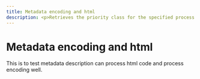 ```yaml
---
title: Metadata encoding and html
description: <p>Retrieves the priority class for the specified process. This value, together with the priority value of each thread of the process, determines each thread's base priority level.</p>
---
```


# Metadata encoding and html

This is to test metadata description can process html code and process encoding well.
